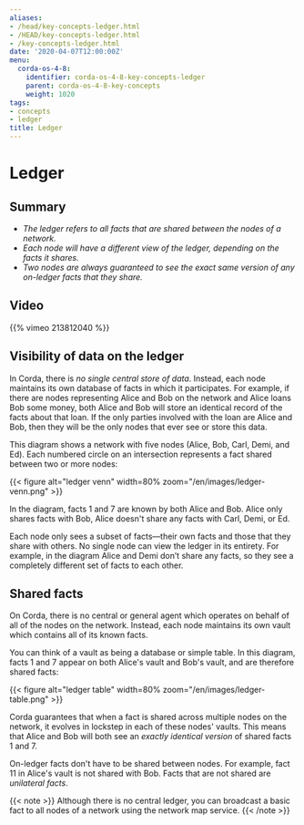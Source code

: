 ```yaml
---
aliases:
- /head/key-concepts-ledger.html
- /HEAD/key-concepts-ledger.html
- /key-concepts-ledger.html
date: '2020-04-07T12:00:00Z'
menu:
  corda-os-4-8:
    identifier: corda-os-4-8-key-concepts-ledger
    parent: corda-os-4-8-key-concepts
    weight: 1020
tags:
- concepts
- ledger
title: Ledger
---
```



# Ledger

## Summary

* *The ledger refers to all facts that are shared between the nodes of a network.*
* *Each node will have a different view of the ledger, depending on the facts it shares.*
* *Two nodes are always guaranteed to see the exact same version of any on-ledger facts that they share.*

## Video

{{% vimeo 213812040 %}}

## Visibility of data on the ledger

In Corda, there is *no single central store of data*. Instead, each node maintains its own database of facts in which it
participates. For example, if there are nodes representing Alice and Bob on the network and Alice loans Bob some money,
both Alice and Bob will store an identical record of the facts about that loan. If the only parties involved with the
loan are Alice and Bob, then they will be the only nodes that ever see or store this data.

This diagram shows a network with five nodes (Alice, Bob, Carl, Demi, and Ed). Each numbered circle on an intersection
represents a fact shared between two or more nodes:

{{< figure alt="ledger venn" width=80% zoom="/en/images/ledger-venn.png" >}}

In the diagram, facts 1 and 7 are known by both Alice and Bob. Alice only shares facts with Bob, Alice doesn't share
any facts with Carl, Demi, or Ed.

Each node only sees a subset of facts—their own facts and those that they share with others. No single node can view
the ledger in its entirety. For example, in the diagram Alice and Demi don’t share any facts, so they see a
completely different set of facts to each other.

## Shared facts

On Corda, there is no central or general agent which operates on behalf of all of the nodes on the network. Instead,
each node maintains its own vault which contains all of its known facts.

You can think of a vault as being a database or simple table. In this diagram, facts 1 and 7 appear on both Alice's
vault and Bob's vault, and are therefore shared facts:

{{< figure alt="ledger table" width=80% zoom="/en/images/ledger-table.png" >}}

Corda guarantees that when a fact is shared across multiple nodes on the network, it evolves in lockstep in each of
these nodes' vaults. This means that Alice and Bob will both see an *exactly identical version* of shared facts 1 and 7.

On-ledger facts don't have to be shared between nodes. For example, fact 11 in Alice's vault is not shared with Bob.
Facts that are not shared are *unilateral facts*.

{{< note >}}
Although there is no central ledger, you can broadcast a basic fact to all nodes of a network using the network map
service.
{{< /note >}}
